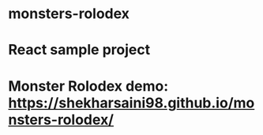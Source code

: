 # monsters-rolodex
# React sample project

# Monster Rolodex demo: https://shekharsaini98.github.io/monsters-rolodex/

